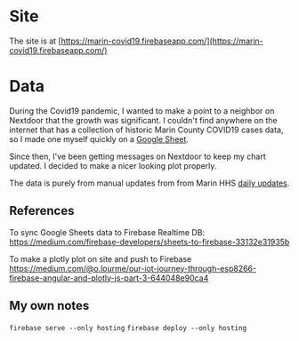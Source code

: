 # Site
The site is at [https://marin-covid19.firebaseapp.com/](https://marin-covid19.firebaseapp.com/)
# Data
During the Covid19 pandemic, I wanted to make a point to a neighbor on Nextdoor that the growth was significant. I couldn't find anywhere on the internet that has a collection of historic Marin County COVID19 cases data, so I made one myself quickly on a [Google Sheet](https://docs.google.com/spreadsheets/d/1neJU9AKBjDqCWke0x4d7QRSA9zqoPERahumhBKgLO1k/edit?usp=sharing). 

Since then, I've been getting messages on Nextdoor to keep my chart updated. I decided to make a nicer looking plot properly. 

The data is purely from manual updates from from Marin HHS [daily updates](https://coronavirus.marinhhs.org/updates). 

## References
To sync Google Sheets data to Firebase Realtime DB:
https://medium.com/firebase-developers/sheets-to-firebase-33132e31935b

To make a plotly plot on site and push to Firebase
https://medium.com/@o.lourme/our-iot-journey-through-esp8266-firebase-angular-and-plotly-js-part-3-644048e90ca4

## My own notes
`firebase serve --only hosting`
`firebase deploy --only hosting`
